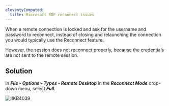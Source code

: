 ```yaml
---
eleventyComputed:
  title: Microsoft RDP reconnect issues
---
```

When a remote connection is locked and ask for the username and password to reconnect, instead of closing and relaunching the connection you would typically use the Reconnect feature.

However, the session does not reconnect properly, because the credentials are not sent to the remote session.

## Solution
In ***File - Options - Types - Remote Desktop*** in the ***Reconnect Mode*** drop-down menu, select ***Full***.

![!!KB4039](https://cdnweb.devolutions.net/docs/en/kb/KB4039.png)
